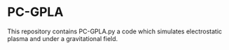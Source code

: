 # PC-GPLA
This repository contains PC-GPLA.py a code which simulates electrostatic plasma and under a gravitational field.
